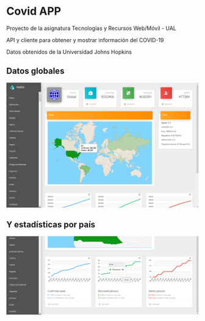 # Covid APP
Proyecto de la asignatura Tecnologías y Recursos Web/Móvil - UAL

API y cliente para obtener y mostrar información del COVID-19

Datos obtenidos de la Universidad Johns Hopkins

## Datos globales
![img1](./images/img1.png?raw=true)

## Y estadísticas por país
![img2](./images/img2.png?raw=true)


